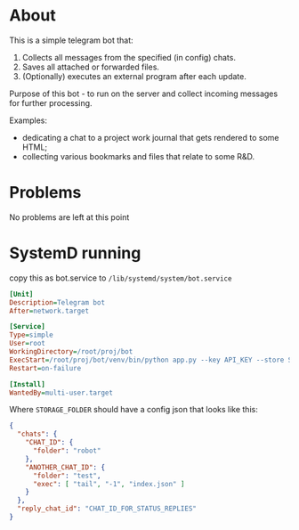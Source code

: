 # About

This is a simple telegram bot that:

1. Collects all messages from the specified (in config) chats.
2. Saves all attached or forwarded files.
3. (Optionally) executes an external program after each update.

Purpose of this bot - to run on the server and collect incoming messages for further processing.

Examples:
- dedicating a chat to a project work journal that gets rendered to some HTML;
- collecting various bookmarks and files that relate to some R&D.

# Problems

No problems are left at this point

# SystemD running

copy this as bot.service to `/lib/systemd/system/bot.service`

```ini
[Unit]
Description=Telegram bot
After=network.target

[Service]
Type=simple
User=root
WorkingDirectory=/root/proj/bot
ExecStart=/root/proj/bot/venv/bin/python app.py --key API_KEY --store STORAGE_FOLDER
Restart=on-failure

[Install]
WantedBy=multi-user.target
```

Where `STORAGE_FOLDER` should have a config json that looks like this:


```json
{
  "chats": {
    "CHAT_ID": {
      "folder": "robot"
    },
    "ANOTHER_CHAT_ID": {
      "folder": "test",
      "exec": [ "tail", "-1", "index.json" ]
    }
  },
  "reply_chat_id": "CHAT_ID_FOR_STATUS_REPLIES"
}
```